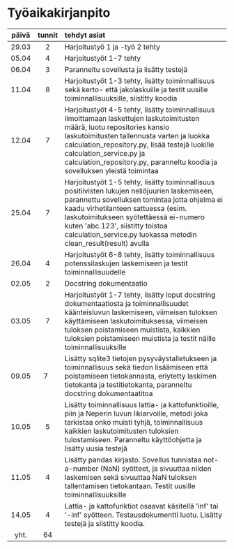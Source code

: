 # Työaikakirjanpito

| päivä | tunnit | tehdyt asiat |
| :----:|:---:   | :-----|
| 29.03 | 2  | Harjoitustyö 1 ja -työ 2 tehty |
| 05.04 | 4  | Harjoitustyöt 1-7 tehty |
| 06.04 | 3  | Paranneltu sovellusta ja lisätty testejä |
| 11.04 | 8  | Harjoitustyöt 1-3 tehty, lisätty toiminnallisuus sekä kerto- että jakolaskuille ja testit uusille toiminnallisuuksille, siistitty koodia |
| 12.04 | 7  | Harjoitustyöt 4-5 tehty, lisätty toiminnallisuus ilmoittamaan laskettujen laskutoimitusten määrä, luotu repositories kansio laskutoimitusten tallennusta varten ja luokka calculation_repository.py, lisää testejä luokille calculation_service.py ja calculation_repository.py, paranneltu koodia ja sovelluksen yleistä toimintaa |
| 25.04 | 7  | Harjoitustyöt 1-5 tehty, lisätty toiminnallisuus positiivisten lukujen neliöjuurien laskemiseen, parannettu sovelluksen tomintaa jotta ohjelma ei kaadu virhetilanteen sattuessa (esim. laskutoimitukseen syötettäessä ei-numero kuten 'abc.123', siistitty toistoa calculation_service.py luokassa metodin clean_result(result) avulla |
| 26.04 | 4  | Harjoitustyöt 6-8 tehty, lisätty toiminnallisuus potenssilaskujen laskemiseen ja testit toiminnallisuudelle |
| 02.05 | 2  | Docstring dokumentaatio |
| 03.05 | 7  | Harjoitustyöt 1-7 tehty, lisätty loput docstring dokumentaatiosta ja toiminnallisuudet käänteisluvun laskemiseen, viimeisen tuloksen käyttämiseen laskutoimituksessa, viimeisen tuloksen poistamiseen muistista, kaikkien tuloksien poistamiseen muistista ja testit näille toiminnallisuuksille | 
| 09.05 | 7  | Lisätty sqlite3 tietojen pysyväystalletukseen ja toiminnallisuus sekä tiedon lisäämiseen että poistamiseen tietokannasta, eriytetty laskimen tietokanta ja testitietokanta, paranneltu docstring dokumentaatitoa |
| 10.05 | 5  | Lisätty toiminnallisuus lattia- ja kattofunktioille, piin ja Neperin luvun likiarvoille, metodi joka tarkistaa onko muisti tyhjä, toiminnallisuus kaikkien laskutoimitusten tuloksien tulostamiseen.  Paranneltu käyttöohjetta ja lisätty uusia testejä |
| 11.05 | 4  | Lisätty pandas kirjasto.  Sovellus tunnistaa not-a-number (NaN) syötteet, ja sivuuttaa niiden laskemisen sekä sivuuttaa NaN tuloksen tallentamisen tietokantaan.  Testit uusille toiminnallisuuksille |
| 14.05 | 4  | Lattia- ja kattofunktiot osaavat käsitellä 'inf' tai '-inf' syötteen.  Testausdokumentti luotu.  Lisätty testejä ja siistitty koodia. |
| yht.  | 64 |  |
